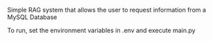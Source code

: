 Simple RAG system that allows the user to request information from a MySQL Database

To run, set the environment variables in .env and execute main.py
